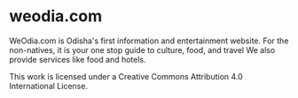 # weodia.com
WeOdia.com is Odisha's first information and entertainment website. For the non-natives, it is your one stop guide to culture, food, and travel We also provide services like  food and hotels.  

This work is licensed under a Creative Commons Attribution 4.0 International License.
